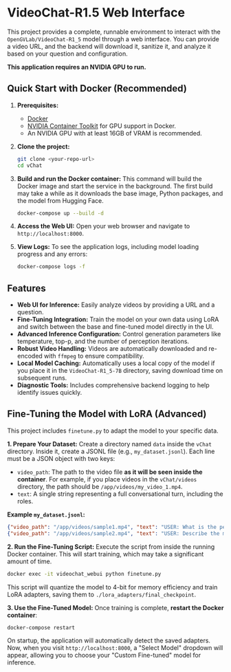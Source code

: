 # VideoChat-R1.5 Web Interface

This project provides a complete, runnable environment to interact with the `OpenGVLab/VideoChat-R1_5` model through a web interface. You can provide a video URL, and the backend will download it, sanitize it, and analyze it based on your question and configuration.

**This application requires an NVIDIA GPU to run.**

## Quick Start with Docker (Recommended)

1.  **Prerequisites:**
    *   [Docker](https://docs.docker.com/get-docker/)
    *   [NVIDIA Container Toolkit](https://docs.nvidia.com/datacenter/cloud-native/container-toolkit/latest/install-guide.html) for GPU support in Docker.
    *   An NVIDIA GPU with at least 16GB of VRAM is recommended.

2.  **Clone the project:**
    ```bash
    git clone <your-repo-url>
    cd vChat
    ```

3.  **Build and run the Docker container:**
    This command will build the Docker image and start the service in the background. The first build may take a while as it downloads the base image, Python packages, and the model from Hugging Face.
    ```bash
    docker-compose up --build -d
    ```

4.  **Access the Web UI:**
    Open your web browser and navigate to `http://localhost:8000`.

5.  **View Logs:**
    To see the application logs, including model loading progress and any errors:
    ```bash
    docker-compose logs -f
    ```

## Features

-   **Web UI for Inference:** Easily analyze videos by providing a URL and a question.
-   **Fine-Tuning Integration:** Train the model on your own data using LoRA and switch between the base and fine-tuned model directly in the UI.
-   **Advanced Inference Configuration:** Control generation parameters like temperature, top-p, and the number of perception iterations.
-   **Robust Video Handling:** Videos are automatically downloaded and re-encoded with `ffmpeg` to ensure compatibility.
-   **Local Model Caching:** Automatically uses a local copy of the model if you place it in the `VideoChat-R1_5-7B` directory, saving download time on subsequent runs.
-   **Diagnostic Tools:** Includes comprehensive backend logging to help identify issues quickly.

## Fine-Tuning the Model with LoRA (Advanced)

This project includes `finetune.py` to adapt the model to your specific data.

**1. Prepare Your Dataset:**
Create a directory named `data` inside the `vChat` directory. Inside it, create a JSONL file (e.g., `my_dataset.jsonl`). Each line must be a JSON object with two keys:

*   `video_path`: The path to the video file **as it will be seen inside the container**. For example, if you place videos in the `vChat/videos` directory, the path should be `/app/videos/my_video_1.mp4`.
*   `text`: A single string representing a full conversational turn, including the roles.

**Example `my_dataset.jsonl`:**
```json
{"video_path": "/app/videos/sample1.mp4", "text": "USER: What is the person doing?\nASSISTANT: The person is writing on a whiteboard."}
{"video_path": "/app/videos/sample2.mp4", "text": "USER: Describe the main action.\nASSISTANT: A dog is catching a frisbee in a park."}
```

**2. Run the Fine-Tuning Script:**
Execute the script from inside the running Docker container. This will start training, which may take a significant amount of time.
```bash
docker exec -it videochat_webui python finetune.py
```
This script will quantize the model to 4-bit for memory efficiency and train LoRA adapters, saving them to `./lora_adapters/final_checkpoint`.

**3. Use the Fine-Tuned Model:**
Once training is complete, **restart the Docker container**:
```bash
docker-compose restart
```
On startup, the application will automatically detect the saved adapters. Now, when you visit `http://localhost:8000`, a "Select Model" dropdown will appear, allowing you to choose your "Custom Fine-tuned" model for inference.
